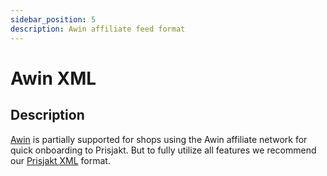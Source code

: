 ```yaml
---
sidebar_position: 5
description: Awin affiliate feed format
---
```


# Awin XML

## Description

[Awin](https://wiki.awin.com/images/a/a0/PM-FeedColumnDescriptions.pdf) is partially supported for shops using the Awin affiliate network for quick onboarding to Prisjakt. But to fully utilize all features we recommend our [Prisjakt XML](./prisjakt_xml/index.md) format.

